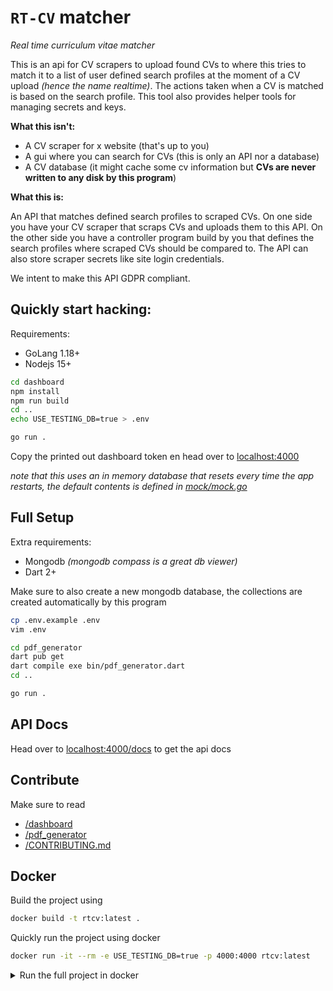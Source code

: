 # `RT-CV` matcher

_Real time curriculum vitae matcher_

This is an api for CV scrapers to upload found CVs to where this tries to match it to a list of user defined search profiles at the moment of a CV upload _(hence the name realtime)_. The actions taken when a CV is matched is based on the search profile.
This tool also provides helper tools for managing secrets and keys.

**What this isn't:**

- A CV scraper for x website (that's up to you)
- A gui where you can search for CVs (this is only an API nor a database)
- A CV database (it might cache some cv information but **CVs are never written to any disk by this program**)

**What this is:**

An API that matches defined search profiles to scraped CVs.
On one side you have your CV scraper that scraps CVs and uploads them to this API.
On the other side you have a controller program build by you that defines the search profiles where scraped CVs should be compared to.
The API can also store scraper secrets like site login credentials.

We intent to make this API GDPR compliant.

## Quickly start hacking:

Requirements:

- GoLang 1.18+
- Nodejs 15+

```bash
cd dashboard
npm install
npm run build
cd ..
echo USE_TESTING_DB=true > .env

go run .
```

Copy the printed out dashboard token en head over to [localhost:4000](http://localhost:4000)

_note that this uses an in memory database that resets every time the app restarts, the default contents is defined in [mock/mock.go](./mock/mock.go)_

## Full Setup

Extra requirements:

- Mongodb _(mongodb compass is a great db viewer)_
- Dart 2+

Make sure to also create a new mongodb database, the collections are created automatically by this program

```bash
cp .env.example .env
vim .env

cd pdf_generator
dart pub get
dart compile exe bin/pdf_generator.dart
cd ..

go run .
```

## API Docs

Head over to [localhost:4000/docs](http://localhost:4000/docs) to get the api docs

## Contribute

Make sure to read

- [/dashboard](/dashboard)
- [/pdf_generator](/pdf_generator)
- [/CONTRIBUTING.md](/CONTRIBUTING.md)

## Docker

Build the project using

```sh
docker build -t rtcv:latest .
```

Quickly run the project using docker

```sh
docker run -it --rm -e USE_TESTING_DB=true -p 4000:4000 rtcv:latest
```

<details><summary>Run the full project in docker</summary><br/>

```sh
# create a docker network so RT-CV and mongodb can communicate without exposing ports
docker network create f2f

# run the mongodb database
docker run \
    -d \
    -v /data/db:/data/db \
    --network f2f \
    mongo:5.0


# create an env file for the RT-CV app
# you can also use -e for every env variable but there might be a lot so this is easier
cp .env.example .env
vim .env

# run RT-CV
docker run \
  -d \
  --network f2f \
  --env-file $(pwd)/.env \
  -p 127.0.0.1:4000:4000 \
  rtcv:latest
```

</details>
